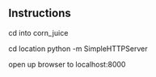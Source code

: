 ## Instructions

cd into corn_juice

cd location
python -m SimpleHTTPServer

open up browser to localhost:8000
